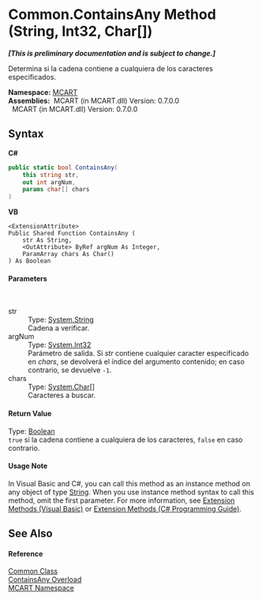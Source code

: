 # Common.ContainsAny Method (String, Int32, Char[])
 _**\[This is preliminary documentation and is subject to change.\]**_

Determina si la cadena contiene a cualquiera de los caracteres especificados.

**Namespace:**&nbsp;<a href="89e7854f-fe6f-d208-fb0c-b17953422852">MCART</a><br />**Assemblies:**&nbsp;&nbsp;MCART (in MCART.dll) Version: 0.7.0.0<br />&nbsp;&nbsp;MCART (in MCART.dll) Version: 0.7.0.0<br />

## Syntax

**C#**<br />
``` C#
public static bool ContainsAny(
	this string str,
	out int argNum,
	params char[] chars
)
```

**VB**<br />
``` VB
<ExtensionAttribute>
Public Shared Function ContainsAny ( 
	str As String,
	<OutAttribute> ByRef argNum As Integer,
	ParamArray chars As Char()
) As Boolean
```


#### Parameters
&nbsp;<dl><dt>str</dt><dd>Type: <a href="http://msdn2.microsoft.com/es-es/library/s1wwdcbf" target="_blank">System.String</a><br />Cadena a verificar.</dd><dt>argNum</dt><dd>Type: <a href="http://msdn2.microsoft.com/es-es/library/td2s409d" target="_blank">System.Int32</a><br />Parámetro de salida. Si *str* contiene cualquier caracter especificado en *chars*, se devolverá el índice del argumento contenido; en caso contrario, se devuelve `-1`.</dd><dt>chars</dt><dd>Type: <a href="http://msdn2.microsoft.com/es-es/library/k493b04s" target="_blank">System.Char</a>[]<br />Caracteres a buscar.</dd></dl>

#### Return Value
Type: <a href="http://msdn2.microsoft.com/es-es/library/a28wyd50" target="_blank">Boolean</a><br />`true` si la cadena contiene a cualquiera de los caracteres, `false` en caso contrario.

#### Usage Note
In Visual Basic and C#, you can call this method as an instance method on any object of type <a href="http://msdn2.microsoft.com/es-es/library/s1wwdcbf" target="_blank">String</a>. When you use instance method syntax to call this method, omit the first parameter. For more information, see <a href="http://msdn.microsoft.com/en-us/library/bb384936.aspx">Extension Methods (Visual Basic)</a> or <a href="http://msdn.microsoft.com/en-us/library/bb383977.aspx">Extension Methods (C# Programming Guide)</a>.

## See Also


#### Reference
<a href="2fd80ad6-3642-bb7d-ce7a-ef1284d6d716">Common Class</a><br /><a href="e9b68049-65df-b735-b189-a1612dbb18a2">ContainsAny Overload</a><br /><a href="89e7854f-fe6f-d208-fb0c-b17953422852">MCART Namespace</a><br />